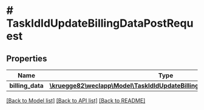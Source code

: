 # # TaskIdIdUpdateBillingDataPostRequest

## Properties

Name | Type | Description | Notes
------------ | ------------- | ------------- | -------------
**billing_data** | [**\kruegge82\weclapp\Model\TaskIdIdUpdateBillingDataPostRequestBillingData**](TaskIdIdUpdateBillingDataPostRequestBillingData.md) |  | [optional]

[[Back to Model list]](../../README.md#models) [[Back to API list]](../../README.md#endpoints) [[Back to README]](../../README.md)
